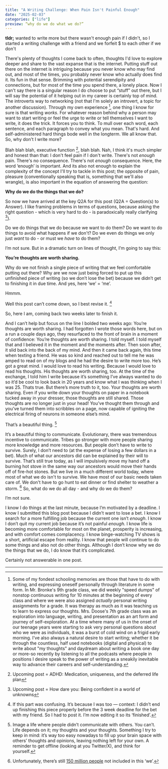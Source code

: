 ```yaml
---
title: "A Writing Challenge: When Pain Isn't Painful Enough"
date: "2025-02-03"
categories: ["life"]
preview: “why do we do what we do?”
---
```


**tldr;** wanted to write more but there wasn't enough pain if I didn't, so I started a writing challenge with a friend and we forfeit $ to each other if we don't

There's plenty of thoughts I come back to often, thoughts I'd love to explore deeper and share to the vast expanse that is the internet. Putting stuff out there on the internet is intriguing because you never know who may find out, and most of the times, you probably never know who actually does find it. Its fun in that sense. Brimming with potential serendipity and connections, but for most of the time you spend there, a lonely place. Now I can't say there is a singular reason I do choose to put “stuff” out there, but I will say the potential of it helping out in my career is certainly top of mind. The introverts way to networking (not that I'm solely an introvert, a topic for another discussion). Through my own experience [^1], one thing I know for sure is that writing *works*. For whatever reason behind why a person may want to start writing or feel the urge to write or tell themselves I want to write, it does the trick. It forces you to think. To mull over each word, each sentence, and each paragraph to convey what you mean. That's hard. And self-administered hard things bode well in the longterm. We all know that. So, why don't I write more?

Blah blah blah, executive function [^2], blah blah. Nah, I think it's much simpler and honest than that: I don't feel pain if I don't write. There's not *enough* pain. There's no consequence. There's not *enough* consequence. Here, the word ‘enough’ is important. And its also not enough to explain the complexity of the concept I'll try to tackle in this post; the opposite of pain, pleasure (conventionally speaking that is, something that we'll also wrangle), is also important in the equation of answering the question:

**Why do we do the things that we do?**

So now we have arrived at the key Q2A for this post (Q2A = Question(s) to Answer). I like framing problems in terms of questions, because asking the right question - which is very hard to do - is paradoxically really clarifying [^3]).

Do we do things that we do because we want to do them? Do we want to do things to avoid what happens if we don't? Do we even do things we only just *want* to do - or must we *have* to do them?

I’m not sure. But in a dramatic turn on lines of thought, I’m going to say this: 


**You’re thoughts are worth sharing.**


Why do we not finish a single piece of writing that we feel comfortable putting out there? Why are we now just being forced to put up this unfinished piece of writing (so we don’t lose the bet) because we didn’t get to finishing it in due time. And yes, here ‘we’ = ‘me’.

Hmmm.

Well this post can’t come down, so I best revise it. [^4]


So, here I am, coming back two weeks later to finish it. 

And I can’t help but focus on the line I bolded two weeks ago: You’re thoughts are worth sharing. I had forgotten I wrote those words here, but on a run a couple days ago, they resurfaced to the front of brain in a moment of confidence: You’re thoughts are worth sharing. I told myself. I told myself that and I believed it in the moment and the moments after. Then soon after, it slid back into the back of my mind. And then it came back again, this time when texting a friend. He was so kind and reached out to tell me he was amped to read on of my blogs and he had the desire to write more too. He’s got a great mind. I would love to read his writing. Because I would love to read his thoughts. His thoughts are worth sharing, too. At the time of the exchange, I told him I write because it’s something I’ve always wanted to do so it’d be cool to look back in 20 years and know what I was thinking when I was 25. Thats true. But there’s more truth to it, too. Your thoughts are worth sharing. Even if you write down your thoughts on paper in a notebook tucked away in your dresser, those thoughts are still shared. Those thoughts are no longer just in your head! You’ve thought them through and you’ve turned them into scribbles on a page, now capable of igniting the electrical firing of neurons in someone else’s mind.

That’s a beautiful thing. [^5]

It’s a beautiful thing to communicate. Evolutionary, there was tremendous incentive to communicate. Tribes go stronger with more people sharing more knowledge and more resources. But people don’t have to write to survive. Surely, I don’t need to (at the expense of losing a few dollars in a bet). Much of what our ancestors did can be explained by their will to survive. That’s still true today, as I will impulsively move my hand off a burning hot stove in the same way our ancestors would move their hands off of fire-hot stones. But we live in a much different world today, where most of what we do isn't to survive. We have most of our basic needs taken care of. We don't have to go hunt to eat dinner or find shelter to weather a storm. [^6] So, what do we do all day - and why do we do them?

I’m not sure.

I know I do things at the last minute, because I’m motivated by a deadline. I know I submitted this blog post because I didn’t want to lose a bet. I know I search for a more fulfilling job because the current one isn’t *enough*. I know I don’t quit my current job because it’s not painful *enough.* I know life is becoming more comfortable for most on the planet, prosperity is increasing, and with comfort comes complacency. I know binge-watching TV shows is a short, artificial escape from reality. I know that people will continue to do some things and also not do other things. Although I don’t know why we do the things that we do, I do know that it’s complicated. 

Certainly not answerable in one post.


---


[^1]: Some of my fondest schooling memories are those that have to do with writing, and expressing oneself personally through literature in some form. In Mr. Bronke's 9th grade class, we did weekly "speed dumps" of nonstop continuous writing for 10 minutes at the beginning of every class and where we were also assigned *actually* personal writing assignments for a grade. It was therapy as much as it was teaching us to learn to express our thoughts. Mrs. Doose's 7th grade class was an exploration into language, writing, and presentation as an art form and journey of self-exploration. At a time where many of us in the onset of our teenage years were starting to ask very personal questions about who we were as individuals, it was a burst of cold wind on a frigid early morning. I’ve also always a natural desire to start writing; whether it be through the countless, half used notebooks (digital and physical) to write about "my thoughts" and daydream about writing a book one day or more-so recently by listening to all the podcasts where people in positions I desire speak to the power of writing as a sneakily inevitable way to advance their careers and self-understanding. 
[^2]: Upcoming post = ADHD: Medication, uniqueness, and the deferred life plan
[^3]: Upcoming post = How dare you: Being confident in a world of unknowns
[^4]: If this part was confusing. It’s because I was too — context: I didn’t end up finishing this piece properly before the 3 week deadline for the bet with my friend. So I had to post it. I’m now editing it so its ‘finished’.
[^5]: Image a life where people didn’t communicate with others. You can’t. Life depends on it; my thoughts and your thoughts. Something I try to keep in mind: it’s way too easy nowadays to fill up your brain space with others’ thoughts and opinions, leaving nothing left for your own. A reminder to get offline (looking at you Twitter/X), and think for yourself.
[^6]: Unfortunately, there’s still [150 million people](https://www.weforum.org/stories/2021/10/innovative-projects-tackling-homelessness-around-the-world/) not included in this ‘we’.
